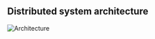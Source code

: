 ## Distributed system architecture

![Architecture](https://sun9-59.userapi.com/impf/6PmbHuNvrFspp0uvds0bjfufvcaaPV6MpgBvTw/1BqTV5kNJMo.jpg?size=1500x844&quality=96&sign=91a6b426abe7d0d86c3a0c317ee15653&type=album)
